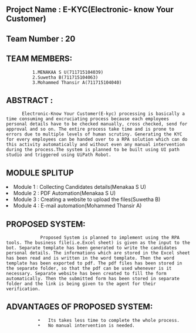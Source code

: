 ## Project Name : E-KYC(Electronic- know Your Customer)
## Team Number : 20  
## TEAM MEMBERS: 
              1.MENAKAA S U(711715104039)
              2.Suwetha B(711715104063)
              3.Mohammed Thansir A(711715104040)


## ABSTRACT : 
          Electronic-Know Your Customer(E-kyc) processing is basically a time consuming and excruciating process because each employees personal details have to be checked manually, cross checked, send for approval and so on. The entire process take time and is prone to errors due to multiple levels of human scrutiny. Generating the KYC for every employees can be handed over to a RPA solution which can do this activity automatically and without even any manual intervention during the process.The system is planned to be built using UI path studio and triggered using UiPath Robot.
 
## MODULE SPLITUP
<li>Module 1 : Collecting Candidates details(Menakaa S U)</li>
<li>Module 2 : PDF Automation(Menakaa S U)</li>
<li>Module 3 : Creating a website to upload the files(Suwetha B)</li>
<li>Module 4 : E-mail automation(Mohammed Thansir A)</li>

## PROPOSED SYSTEM:
                 Proposed System is planned to implement using the RPA tools. The business file(i.e.Excel sheet) is given as the input to the bot. Separate template has been generated to write the candidates personal details. The informations which are stored in the Excel sheet has been read and is written in the word template. Then the word template has been exported to pdf. The pdf files has been stored in the separate folder, so that the pdf can be used whenever is it necessary. Separate website has been created to fill the form automatically. Then the submitted form has been stored in separate folder and the link is being given to the agent for their verification.

## ADVANTAGES OF PROPOSED SYSTEM:
                •	Its takes less time to complete the whole process.
                •	No manual intervention is needed.
               
             
        

